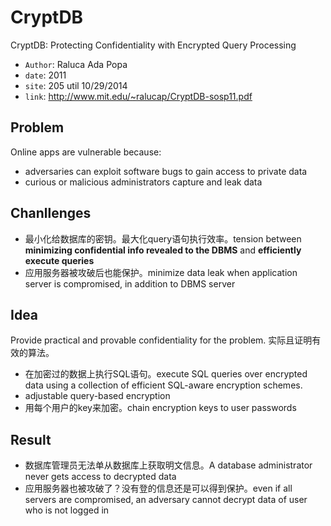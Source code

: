 # CryptDB

CryptDB: Protecting Confidentiality with Encrypted Query Processing

* `Author`: Raluca Ada Popa
* `date`: 2011
* `site`: 205 util 10/29/2014
* `link`: http://www.mit.edu/~ralucap/CryptDB-sosp11.pdf

## Problem

Online apps are vulnerable because:

* adversaries can exploit software bugs to gain access to private data
* curious or malicious administrators capture and leak data

## Chanllenges

* 最小化给数据库的密钥。最大化query语句执行效率。tension between **minimizing confidential info revealed to the DBMS** and **efficiently execute queries**
* 应用服务器被攻破后也能保护。minimize data leak when application server is compromised, in addition to DBMS server

## Idea

Provide practical and provable confidentiality for the problem.
实际且证明有效的算法。

* 在加密过的数据上执行SQL语句。execute SQL queries over encrypted data using a collection of efficient SQL-aware encryption schemes.
* adjustable query-based encryption
* 用每个用户的key来加密。chain encryption keys to user passwords

## Result

* 数据库管理员无法单从数据库上获取明文信息。A database administrator never gets access to decrypted data
* 应用服务器也被攻破了？没有登的信息还是可以得到保护。even if all servers are compromised, an adversary cannot decrypt data of user who is not logged in
